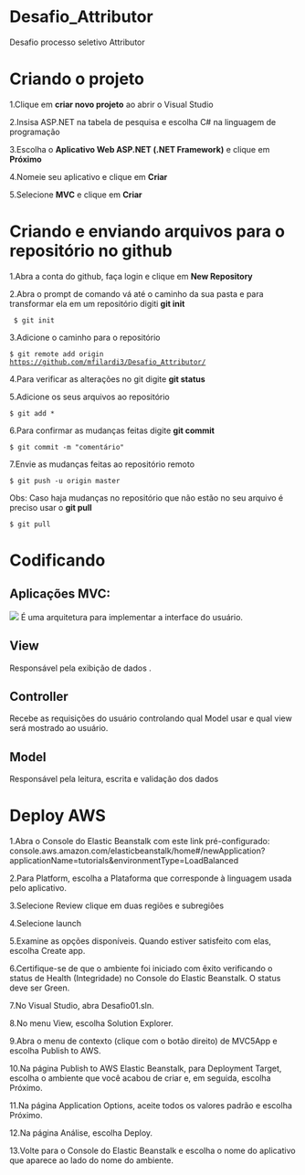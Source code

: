# Desafio_Attributor

<p>Desafio processo seletivo Attributor</p>

<h1><b>Criando o projeto</b></h1>

1.Clique em <b>criar novo projeto</b> ao abrir o Visual Studio

2.Insisa ASP.NET na tabela de pesquisa e escolha C# na linguagem de programação

3.Escolha o <b>Aplicativo Web ASP.NET (.NET Framework)</b> e clique em <b>Próximo</b>

4.Nomeie seu aplicativo e clique em <b>Criar</b> 

5.Selecione <b>MVC</b> e clique em <b>Criar</b>

<h1><b>Criando e enviando arquivos para o repositório no github</b></h1>

1.Abra a conta do github, faça login e clique em <b>New Repository</b>

2.Abra o prompt de comando vá até o caminho da sua pasta e para transformar ela em um repositório digiti <b>git init</b>

<code> $ git init </code>

3.Adicione o caminho para o repositório

<code>$ git remote add origin https://github.com/mfilardi3/Desafio_Attributor/</code>

4.Para verificar as alterações no git digite <b>git status</b>

5.Adicione os seus arquivos ao repositório 

<code>$ git add *</code>

6.Para confirmar as mudanças feitas digite <b>git commit</b>

<code>$ git commit -m "comentário"</code>

7.Envie as mudanças feitas ao repositório remoto

<code>$ git push -u origin master</code>

Obs: Caso haja mudanças no repositório que não estão no seu arquivo é preciso usar o <b>git pull</b>

<code>$ git pull</code>

<h1><b>Codificando</h1></b>
<h2>Aplicações MVC:</h2>
<img src="https://cdn-images-1.medium.com/max/1600/1*1qspMILbe0d48nq4sEhKLQ.png">
É uma arquitetura para implementar a interface do usuário.
<h2>View</h2>
Responsável pela exibição de dados .

<h2>Controller</h2>
Recebe as requisições do usuário controlando qual Model usar e qual view será mostrado ao usuário.

<h2>Model</h2>
Responsável pela leitura, escrita e validação dos dados 

<h1><b>Deploy AWS</b></h1>
 
 1.Abra o Console do Elastic Beanstalk com este link pré-configurado: console.aws.amazon.com/elasticbeanstalk/home#/newApplication?applicationName=tutorials&environmentType=LoadBalanced
 
 2.Para Platform, escolha a Plataforma que corresponde à linguagem usada pelo aplicativo.
 
 3.Selecione Review clique em duas regiões e subregiôes
 
 4.Selecione launch
 
 5.Examine as opções disponíveis. Quando estiver satisfeito com elas, escolha Create app.
 
 6.Certifique-se de que o ambiente foi iniciado com êxito verificando o status de Health (Integridade) no Console do Elastic Beanstalk. O status deve ser Green.
 
 7.No Visual Studio, abra Desafio01.sln.
 
 8.No menu View, escolha Solution Explorer.
 
 9.Abra o menu de contexto (clique com o botão direito) de MVC5App e escolha Publish to AWS.
 
 10.Na página Publish to AWS Elastic Beanstalk, para Deployment Target, escolha o ambiente que você acabou de criar e, em seguida, escolha Próximo.
 
 11.Na página Application Options, aceite todos os valores padrão e escolha Próximo.

12.Na página Análise, escolha Deploy.

13.Volte para o Console do Elastic Beanstalk e escolha o nome do aplicativo que aparece ao lado do nome do ambiente.

